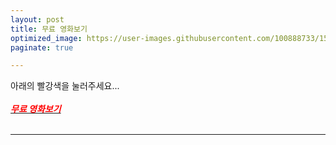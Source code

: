 ```yaml
---
layout: post
title: 무료 영화보기
optimized_image: https://user-images.githubusercontent.com/100888733/156873475-47347568-16ed-44d0-b18b-b262841064f2.jpg
paginate: true

---
```

아래의 빨강색을 눌러주세요...<br> <br>
[<span style="color:red">***무료 영화보기***</span>](https://www.viki.com/explore)<br> <br>

---

